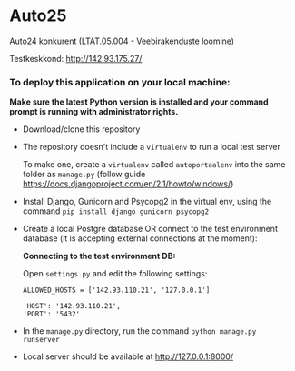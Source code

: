 # Auto25
Auto24 konkurent (LTAT.05.004 - Veebirakenduste loomine)

Testkeskkond: http://142.93.175.27/

### To deploy this application on your local machine:
**__Make sure the latest Python version is installed and your command prompt is running with administrator rights.__**

- Download/clone this repository

- The repository doesn't include a `virtualenv` to run a local test server

  To make one, create a `virtualenv` called `autoportaalenv` into the same folder as `manage.py` 
  (follow guide https://docs.djangoproject.com/en/2.1/howto/windows/)

- Install Django, Gunicorn and Psycopg2 in the virtual env, using the command `pip install django gunicorn psycopg2`

- Create a local Postgre database OR connect to the test environment database (it is accepting external connections at the moment):

  **Connecting to the test environment DB:**
  
  Open `settings.py` and edit the following settings:
  ```
  ALLOWED_HOSTS = ['142.93.110.21', '127.0.0.1']

  'HOST': '142.93.110.21',
  'PORT': '5432'
  ```
- In the `manage.py` directory, run the command `python manage.py runserver`

- Local server should be available at http://127.0.0.1:8000/ 

